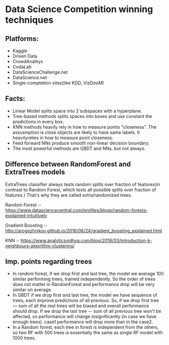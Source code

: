 # Data Science Competition winning techniques

## Platforms:
- Kaggle
- Driven Data
- CrowdAnalityx
- CodaLab
- DataScienceChallenge.net
- DataScience.net
- Single-comptetion sites(like KDD, VizDooM)

## Facts:
- Linear Model splits space into 2 subspaces with a hyperplane.
- Tree-based methods splits spaces into boxes and use constant the predictions in every box.
- KNN methods heavily rely in how to measure points "closeness". The assusmption is close objects are likely to have same labels. It heavilyrelies in how to measure point closeness.
- Feed forward NNs produce smooth non-linear decision boundary. 
- The most powerful methods are GBDT and NNs. but not always.

## Difference between RandomForest and ExtraTrees models
ExtraTrees classifier always tests random splits over fraction of features(in contrast to Random Forest, which tests all possible splits over fraction of features.) That's why they are called extra/randomized trees.

Random Forest :-
https://www.datasciencecentral.com/profiles/blogs/random-forests-explained-intuitively

Gradient Boosting :-
http://arogozhnikov.github.io/2016/06/24/gradient_boosting_explained.html

KNN :-
https://www.analyticsvidhya.com/blog/2018/03/introduction-k-neighbours-algorithm-clustering/

## Imp. points regarding trees
- In random forest, if we drop first and last tree, the model we average 100 similar performing trees, trained independently. So the order of trees does not matter in RandomForest and performance drop will be very similar on average.
- In GBDT if we drop first and last tree, the  model we have sequence of trees, each improve predictions of all previous. So, if we drop first tree — sum of all the rest trees will be biased and overall performance should drop. If we drop the last tree -- sum of all previous tree won't be affected, so performance will change insignificantly (in case we have enough trees). case1 performance will drop more than in the case2.
- In a Random forest, each tree in forest is independent from the others, so two RF with 500 trees is essentially the same as single RF model with 1000 trees.


